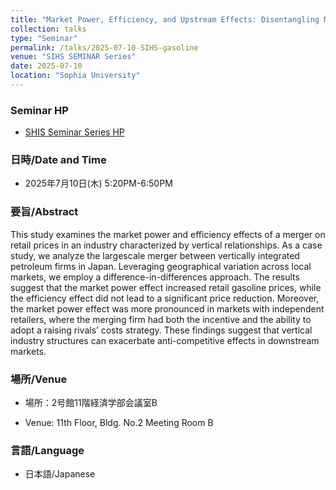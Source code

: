 ```yaml
---
title: "Market Power, Efficiency, and Upstream Effects: Disentangling Multiple Merger Effects on Retail Gasoline Price"
collection: talks
type: "Seminar"
permalink: /talks/2025-07-10-SIHS-gasoline
venue: "SIHS SEMINAR Series"
date: 2025-07-10
location: "Sophia University"
---
```




<!--more-->

### Seminar HP

- [SHIS Seminar Series HP](https://sites.google.com/view/sihs-seminar)



### 日時/Date and Time

- 2025年7月10日(木)  5:20PM-6:50PM



### 要旨/Abstract

This study examines the market power and efficiency effects of a merger on retail prices in an industry characterized by vertical relationships. As a case study, we analyze the largescale merger between vertically integrated petroleum firms in Japan. Leveraging geographical variation across local markets, we employ a difference-in-differences approach. The results suggest that the market power effect increased retail gasoline prices, while the efficiency effect did not lead to a significant price reduction. Moreover, the market power effect was more pronounced in markets with independent retailers, where the merging firm had both the incentive and the ability to adopt a raising rivals’ costs strategy. These findings suggest that vertical industry structures can exacerbate anti-competitive effects in downstream markets. 



### 場所/Venue

- 場所：2号館11階経済学部会議室B 

- Venue: 11th Floor, Bldg. No.2 Meeting Room B



### 言語/Language

- 日本語/Japanese